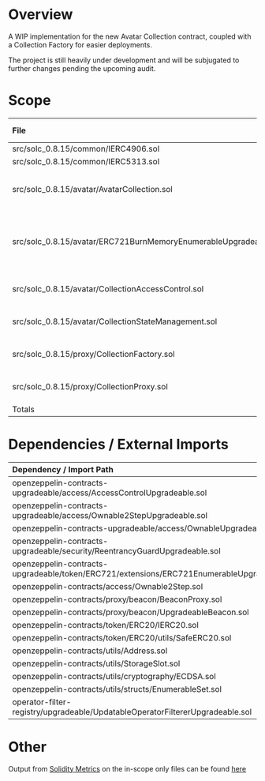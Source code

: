 # Overview

A WIP implementation for the new Avatar Collection contract, coupled with a Collection Factory for easier deployments.

The project is still heavily under development and will be subjugated to further changes pending the upcoming audit.

# Scope

| File | Type | Lines | SLOC | Comment Lines | Line Coverage | Purpose |
|:-|:-|:-|:-|:-|:-|:-:|
| src/solc_0.8.15/common/IERC4906.sol | Interface | 17 | 5 | 8 |  - | IERC4906 Interface | 
| src/solc_0.8.15/common/IERC5313.sol | Interface | 21 | 3 | 14 |  - | IERC5313 Interface |
| src/solc_0.8.15/avatar/AvatarCollection.sol | Contract | 728 | 303 | 260 | 0% | The new Avatar Collection contract. Will be used as the default implementation in the beacon proxy pattern | 
| src/solc_0.8.15/avatar/ERC721BurnMemoryEnumerableUpgradeable.sol | Contract | 81 | 28 | 39 | 0%  | ERC721EnumerableUpgradeable extension that supports storing information about *who burned what token* to be used more easily off-chain then replying only on Events |
| src/solc_0.8.15/avatar/CollectionAccessControl.sol | Abstract | 152 | 61 | 60 | 0% | Hybrid Owner + Role access control management for collections |
| src/solc_0.8.15/avatar/CollectionStateManagement.sol | Contract | 64 | 21 | 36 | 0% | State management for collections (marketing minting, public minting, etc) |
| src/solc_0.8.15/proxy/CollectionFactory.sol | Contract | 476 | 156 | 200 | 100% | Deployer factory for collection proxies and beacon contracts, main deployment code |
| src/solc_0.8.15/proxy/CollectionProxy.sol | Contract | 82 | 24 | 49 | 100% | BeaconProxy extension that supports changing beacon by an admin |
| Totals | - | 1621 | 601 | 666 |   |   |


# Dependencies / External Imports

| Dependency / Import Path |    Count |
|:-|:-:|
|openzeppelin-contracts-upgradeable/access/AccessControlUpgradeable.sol | 2 |
|openzeppelin-contracts-upgradeable/access/Ownable2StepUpgradeable.sol | 1 |
|openzeppelin-contracts-upgradeable/access/OwnableUpgradeable.sol | 2 |
|openzeppelin-contracts-upgradeable/security/ReentrancyGuardUpgradeable.sol | 1 |
|openzeppelin-contracts-upgradeable/token/ERC721/extensions/ERC721EnumerableUpgradeable.sol | 1 |
|openzeppelin-contracts/access/Ownable2Step.sol | 1 |
|openzeppelin-contracts/proxy/beacon/BeaconProxy.sol | 1 |
|openzeppelin-contracts/proxy/beacon/UpgradeableBeacon.sol | 1 |
|openzeppelin-contracts/token/ERC20/IERC20.sol | 1 |
|openzeppelin-contracts/token/ERC20/utils/SafeERC20.sol | 1 |
|openzeppelin-contracts/utils/Address.sol | 2 |
|openzeppelin-contracts/utils/StorageSlot.sol | 1 |
|openzeppelin-contracts/utils/cryptography/ECDSA.sol | 1 |
|openzeppelin-contracts/utils/structs/EnumerableSet.sol | 1 |
|operator-filter-registry/upgradeable/UpdatableOperatorFiltererUpgradeable.sol | 1 |


# Other

Output from [Solidity Metrics](https://marketplace.visualstudio.com/items?itemName=tintinweb.solidity-metrics) on the in-scope only files can be found [here](solidity-metrics.html)
